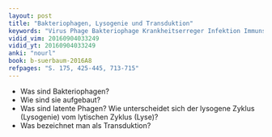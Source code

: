 ```yaml
---
layout: post
title: "Bakteriophagen, Lysogenie und Transduktion"
keywords: "Virus Phage Bakteriophage Krankheitserreger Infektion Immunsystem Transduktion"
vidid_vim: 20160904033249
vidid_yt: 20160904033249
anki: "nourl"
book: b-suerbaum-2016A8
refpages: "S. 175, 425-445, 713-715"
---
```

- Was sind Bakteriophagen?
- Wie sind sie aufgebaut?
- Was sind latente Phagen? Wie unterscheidet sich der lysogene Zyklus (Lysogenie) vom lytischen Zyklus (Lyse)?
- Was bezeichnet man als Transduktion?

